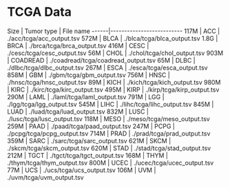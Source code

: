 # TCGA Data

Size | Tumor type | File name
------|--------------------------
117M	| ACC | ./acc/tcga/acc_output.tsv
572M	| BLCA | ./blca/tcga/blca_output.tsv
1.8G	| BRCA | ./brca/tcga/brca_output.tsv
416M	| CESC | ./cesc/tcga/cesc_output.tsv
56M	| CHOL | ./chol/tcga/chol_output.tsv
903M	| COADREAD | ./coadread/tcga/coadread_output.tsv
65M	| DLBC | ./dlbc/tcga/dlbc_output.tsv
267M	| ESCA | ./esca/tcga/esca_output.tsv
858M	| GBM | ./gbm/tcga/gbm_output.tsv
756M	| HNSC | ./hnsc/tcga/hnsc_output.tsv
89M	| KICH | ./kich/tcga/kich_output.tsv
980M	| KIRC | ./kirc/tcga/kirc_output.tsv
495M	| KIRP | ./kirp/tcga/kirp_output.tsv
290M	| LAML | ./laml/tcga/laml_output.tsv
791M	| LGG | ./lgg/tcga/lgg_output.tsv
545M	| LIHC | ./lihc/tcga/lihc_output.tsv
845M	| LUAD | ./luad/tcga/luad_output.tsv
832M	| LUSC | ./lusc/tcga/lusc_output.tsv
118M	| MESO | ./meso/tcga/meso_output.tsv
259M	| PAAD | ./paad/tcga/paad_output.tsv
247M	| PCPG | ./pcpg/tcga/pcpg_output.tsv
714M	| PRAD | ./prad/tcga/prad_output.tsv
359M	| SARC | ./sarc/tcga/sarc_output.tsv
621M	| SKCM | ./skcm/tcga/skcm_output.tsv
620M	| STAD | ./stad/tcga/stad_output.tsv
212M	| TGCT | ./tgct/tcga/tgct_output.tsv
168M	| THYM | ./thym/tcga/thym_output.tsv
800M	| UCEC | ./ucec/tcga/ucec_output.tsv
77M	| UCS | ./ucs/tcga/ucs_output.tsv
106M	| UVM | ./uvm/tcga/uvm_output.tsv